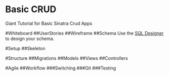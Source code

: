 Basic CRUD
==========

Giant Tutorial for Basic Sinatra Crud Apps

#Whiteboard
##UserStories
##Wireframe
##Schema
Use the [SQL Designer](https://socrates.devbootcamp.com/sql.html) to design your schema. 

#Setup
##Skeleton

#Structure
##Migrations
##Models
##Views
##Controllers

#Agile
##Workflow
###Switching
###Git
###Testing




